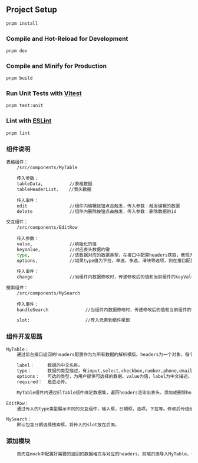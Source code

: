 
## Project Setup

```sh
pnpm install
```

### Compile and Hot-Reload for Development

```sh
pnpm dev
```

### Compile and Minify for Production

```sh
pnpm build
```

### Run Unit Tests with [Vitest](https://vitest.dev/)

```sh
pnpm test:unit
```

### Lint with [ESLint](https://eslint.org/)

```sh
pnpm lint
```

### 组件说明

```sh
表格组件：
    /src/components/MyTable
    
    传入参数：
    tableData,          //表格数据
    tableHeaderList，   //表头数据
    
    传入事件：
    edit                //组件内编辑按钮点击触发，传入参数：触发编辑的数据
    delete              //组件内删除按钮点击触发，传入参数：删除数据的id
```

```sh
交互组件：
    /src/components/EditRow
    
    传入参数：
    value,              //初始化的值
    keyValue,           //对应表头数据的键
    type,               //该数据对应的数据类型，在接口中配置headers获取，表现为数据格式为数字，字符串，下拉，多选，单选，电话，邮箱等。
    options,            //如果type值为下拉，单选，多选，滑块等选项，则在接口配置headers属性，传入组件提供选项的内容。
    
    传入事件：
    change              //当组件内数据修改时，传递修改后的值和当前组件的keyValue给父组件
```

```sh
搜索组件：
    /src/components/MySearch
    
    传入事件：
    handleSearch              //当组件内数据修改时，传递修改后的值和当前组件的keyValue给父组件

    slot:                     //传入元素到组件尾部
```


### 组件开发思路

```sh
MyTable：
    通过后台接口返回的headers配置作为为所有数据的解析模版。headers为一个对象，每个键值对为一个字段的描述，键与返回数据的键匹配。

    label：     数据的中文名称。
    type：      数据的类型描述，有input,select,checkbox,number,phone,email等格式，用于前端校验数据格式。lock类型为不可修改。
    options：   可选的类型，为用户提供可选择的数据。value为值，label为中文描述。
    required：  是否必传。

    MyTable组件内通过ElTable组件绑定数据集，遍历headers渲染出表头。添加或删除headers的字段，可以控制表格列的显示隐藏。表格内根据headers的type字段分成不同渲染格式。可对数组类型，布尔类型，或字段名称判断做不同渲染。操作列可以将触发的数据传递给父组件做不同操作逻辑处理。

EditRow：
    通过传入的type类型展示不同的交互组件，输入框，日期框，选项，下拉等。修改后传值给父组件触发表单字段校验。

MySearch：
    默认包含日期选择搜索框，将传入的slot放在后面。
```


### 添加模块

```sh
    首先在mock中配置好需要的返回的数据格式与对应的headers，前端页面导入MyTable，传入接口返回数据records与headers，通过headers控制返回数据字段的显示隐藏，在headers中的字段会显示，不在的不会显示。编辑页面通过 ElForm 与 EditRow 组合表单，/src/utils/validate.js中的getValidate获取数据校验的格式,ElForm提供数据校验，EditRow根据type提供交互组件，将数据传给后台实现数据编辑。
```